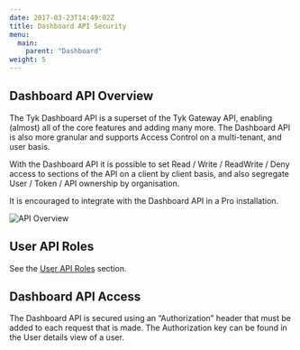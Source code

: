 ```yaml
---
date: 2017-03-23T14:49:02Z
title: Dashboard API Security
menu:
  main:
    parent: "Dashboard"
weight: 5 
---
```


## Dashboard API Overview

The Tyk Dashboard API is a superset of the Tyk Gateway API, enabling (almost) all of the core features and adding many more. The Dashboard API is also more granular and supports Access Control on a multi-tenant, and user basis.

With the Dashboard API it is possible to set Read / Write / ReadWrite / Deny access to sections of the API on a client by client basis, and also segregate User / Token / API ownership by organisation.

It is encouraged to integrate with the Dashboard API in a Pro installation.

![API Overview][1]

## User API Roles

See the [User API Roles][2] section.

## <a name="dashboard-api-access"></a>Dashboard API Access

The Dashboard API is secured using an “Authorization” header that must be added to each request that is made. The Authorization key can be found in the User details view of a user.


[1]: /img/diagrams/gatewayDashboardDiff.png
[2]: /security/dashboard/user-roles/

